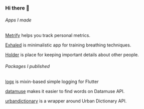 ### Hi there 👋

###### Apps I made

[Metrify](https://github.com/vaetas/metrify) helps you track personal metrics.

[Exhaled](https://github.com/vaetas/exhaled) is minimalistic app for training breathing techniques.

[Holder](https://github.com/vaetas/holder) is place for keeping important details about other people.

###### Packages I published

[logx](https://github.com/vaetas/logx) is mixin-based simple logging for Flutter

[datamuse](https://github.com/vaetas/datamuse) makes it easier to find words on Datamuse API.

[urbandictionary](https://github.com/vaetas/urbandictionary) is a wrapper around Urban Dictionary API.
